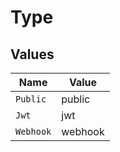# Type


## Values

| Name      | Value     |
| --------- | --------- |
| `Public`  | public    |
| `Jwt`     | jwt       |
| `Webhook` | webhook   |